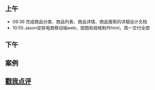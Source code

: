 

## 上午
* 09:36 完成商品分类、商品列表、商品详情、商品搜索的详细设计文档
* 10:55 Jason安排电商移动端web，按图和规格制作html，周一交付全部

## 下午



## 案例


## [戳我点评](https://github.com/chinachenhuakang/work-detail/issues/4)
